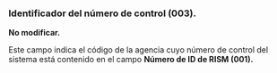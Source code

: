 ### Identificador del número de control (003).

**No modificar.**

Este campo indica el código de la agencia cuyo número de control del sistema está contenido en el campo **Número de ID de RISM (001).**